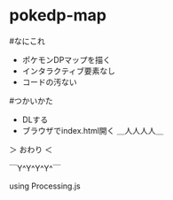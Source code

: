 pokedp-map
==========

#なにこれ
- ポケモンDPマップを描く
- インタラクティブ要素なし
- コードの汚ない

#つかいかた
- DLする
- ブラウザでindex.html開く
＿人人人人＿

＞ おわり ＜

￣Y^Y^Y^Y^￣

using Processing.js
